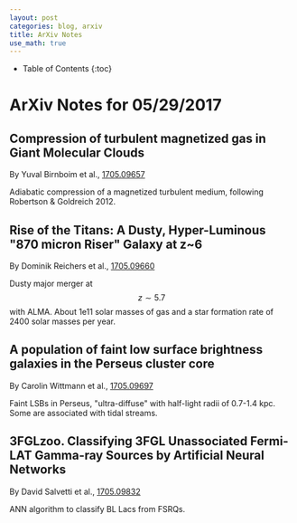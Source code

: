 ```yaml
---
layout: post
categories: blog, arxiv
title: ArXiv Notes
use_math: true
---
```


* Table of Contents
{:toc}


# ArXiv Notes for 05/29/2017

## Compression of turbulent magnetized gas in Giant Molecular Clouds

By Yuval Birnboim et al., [1705.09657](https://arxiv.org/abs/1705.09657)

Adiabatic compression of a magnetized turbulent medium, following Robertson & Goldreich 2012.

## Rise of the Titans: A Dusty, Hyper-Luminous "870 micron Riser" Galaxy at z~6

By Dominik Reichers et al., [1705.09660](https://arxiv.org/abs/1705.09660)

Dusty major merger at $$z\sim 5.7$$ with ALMA. About 1e11 solar masses of gas and a star formation rate of 2400 solar masses per year.

## A population of faint low surface brightness galaxies in the Perseus cluster core

By Carolin Wittmann et al., [1705.09697](https://arxiv.org/abs/1705.09697)

Faint LSBs in Perseus, "ultra-diffuse" with half-light radii of 0.7-1.4 kpc. Some are associated with tidal streams.

## 3FGLzoo. Classifying 3FGL Unassociated Fermi-LAT Gamma-ray Sources by Artificial Neural Networks

By David Salvetti et al., [1705.09832](https://arxiv.org/abs/1705.09832)

ANN algorithm to classify BL Lacs from FSRQs.
